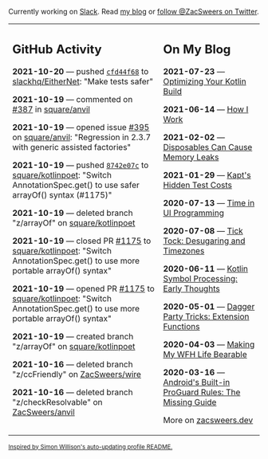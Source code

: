 Currently working on [Slack](https://slack.com/). Read [my blog](https://zacsweers.dev/) or [follow @ZacSweers on Twitter](https://twitter.com/ZacSweers).

<table><tr><td valign="top" width="60%">

## GitHub Activity
<!-- githubActivity starts -->
**2021-10-20** — pushed [`cfd44f68`](https://github.com/slackhq/EitherNet/commit/cfd44f68bed0ac408084fb5bde6e436abdfcf54d) to [slackhq/EitherNet](https://api.github.com/repos/slackhq/EitherNet): "Make tests safer"

**2021-10-19** — commented on [#387](https://github.com/square/anvil/issues/387#issuecomment-947243860) in [square/anvil](https://api.github.com/repos/square/anvil)

**2021-10-19** — opened issue [#395](https://api.github.com/repos/square/anvil/issues/395) on [square/anvil](https://api.github.com/repos/square/anvil): "Regression in 2.3.7 with generic assisted factories"

**2021-10-19** — pushed [`8742e07c`](https://github.com/square/kotlinpoet/commit/8742e07c809adde749bfcd790f54ee86474a5d98) to [square/kotlinpoet](https://api.github.com/repos/square/kotlinpoet): "Switch AnnotationSpec.get() to use safer arrayOf() syntax (#1175)"

**2021-10-19** — deleted branch "z/arrayOf" on [square/kotlinpoet](https://api.github.com/repos/square/kotlinpoet)

**2021-10-19** — closed PR [#1175](https://api.github.com/repos/square/kotlinpoet/pulls/1175) to [square/kotlinpoet](https://api.github.com/repos/square/kotlinpoet): "Switch AnnotationSpec.get() to use more portable arrayOf() syntax"

**2021-10-19** — opened PR [#1175](https://api.github.com/repos/square/kotlinpoet/pulls/1175) to [square/kotlinpoet](https://api.github.com/repos/square/kotlinpoet): "Switch AnnotationSpec.get() to use more portable arrayOf() syntax"

**2021-10-19** — created branch "z/arrayOf" on [square/kotlinpoet](https://api.github.com/repos/square/kotlinpoet)

**2021-10-16** — deleted branch "z/ccFriendly" on [ZacSweers/wire](https://api.github.com/repos/ZacSweers/wire)

**2021-10-16** — deleted branch "z/checkResolvable" on [ZacSweers/anvil](https://api.github.com/repos/ZacSweers/anvil)
<!-- githubActivity ends -->
</td><td valign="top" width="40%">

## On My Blog
<!-- blog starts -->
**2021-07-23** — [Optimizing Your Kotlin Build](https://www.zacsweers.dev/optimizing-your-kotlin-build/)

**2021-06-14** — [How I Work](https://www.zacsweers.dev/how-i-work/)

**2021-02-02** — [Disposables Can Cause Memory Leaks](https://www.zacsweers.dev/disposables-can-cause-memory-leaks/)

**2021-01-29** — [Kapt's Hidden Test Costs](https://www.zacsweers.dev/kapts-hidden-test-costs/)

**2020-07-13** — [Time in UI Programming](https://www.zacsweers.dev/time-in-ui/)

**2020-07-08** — [Tick Tock: Desugaring and Timezones](https://www.zacsweers.dev/ticktock-desugaring-timezones/)

**2020-06-11** — [Kotlin Symbol Processing: Early Thoughts](https://www.zacsweers.dev/kotlin-symbol-processor-early-thoughts/)

**2020-05-01** — [Dagger Party Tricks: Extension Functions](https://www.zacsweers.dev/dagger-party-tricks-extension-functions/)

**2020-04-03** — [Making My WFH Life Bearable](https://www.zacsweers.dev/making-wfh-life-bearable/)

**2020-03-16** — [Android's Built-in ProGuard Rules: The Missing Guide](https://www.zacsweers.dev/android-proguard-rules/)
<!-- blog ends -->
More on [zacsweers.dev](https://zacsweers.dev/)
</td></tr></table>

<sub><a href="https://simonwillison.net/2020/Jul/10/self-updating-profile-readme/">Inspired by Simon Willison's auto-updating profile README.</a></sub>